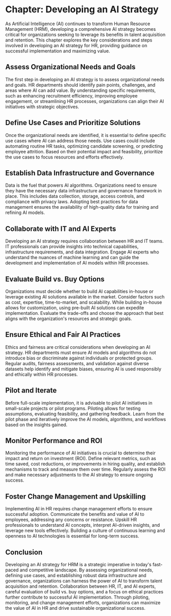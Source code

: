 Chapter: Developing an AI Strategy
==================================

As Artificial Intelligence (AI) continues to transform Human Resource Management (HRM), developing a comprehensive AI strategy becomes critical for organizations seeking to leverage its benefits in talent acquisition and retention. This chapter explores the key considerations and steps involved in developing an AI strategy for HR, providing guidance on successful implementation and maximizing value.

Assess Organizational Needs and Goals
-------------------------------------

The first step in developing an AI strategy is to assess organizational needs and goals. HR departments should identify pain points, challenges, and areas where AI can add value. By understanding specific requirements, such as enhancing recruitment efficiency, improving employee engagement, or streamlining HR processes, organizations can align their AI initiatives with strategic objectives.

Define Use Cases and Prioritize Solutions
-----------------------------------------

Once the organizational needs are identified, it is essential to define specific use cases where AI can address those needs. Use cases could include automating routine HR tasks, optimizing candidate screening, or predicting employee attrition. Based on their potential impact and feasibility, prioritize the use cases to focus resources and efforts effectively.

Establish Data Infrastructure and Governance
--------------------------------------------

Data is the fuel that powers AI algorithms. Organizations need to ensure they have the necessary data infrastructure and governance framework in place. This includes data collection, storage, access controls, and compliance with privacy laws. Adopting best practices for data management ensures the availability of high-quality data for training and refining AI models.

Collaborate with IT and AI Experts
----------------------------------

Developing an AI strategy requires collaboration between HR and IT teams. IT professionals can provide insights into technical capabilities, infrastructure requirements, and data integration. Engage AI experts who understand the nuances of machine learning and can guide the development and implementation of AI models within HR processes.

Evaluate Build vs. Buy Options
------------------------------

Organizations must decide whether to build AI capabilities in-house or leverage existing AI solutions available in the market. Consider factors such as cost, expertise, time-to-market, and scalability. While building in-house allows for customization, using pre-built AI solutions can expedite implementation. Evaluate the trade-offs and choose the approach that best aligns with the organization's resources and strategic goals.

Ensure Ethical and Fair AI Practices
------------------------------------

Ethics and fairness are critical considerations when developing an AI strategy. HR departments must ensure AI models and algorithms do not introduce bias or discriminate against individuals or protected groups. Regular audits, fairness assessments, and validation against diverse datasets help identify and mitigate biases, ensuring AI is used responsibly and ethically within HR processes.

Pilot and Iterate
-----------------

Before full-scale implementation, it is advisable to pilot AI initiatives in small-scale projects or pilot programs. Piloting allows for testing assumptions, evaluating feasibility, and gathering feedback. Learn from the pilot phase and iteratively improve the AI models, algorithms, and workflows based on the insights gained.

Monitor Performance and ROI
---------------------------

Monitoring the performance of AI initiatives is crucial to determine their impact and return on investment (ROI). Define relevant metrics, such as time saved, cost reductions, or improvements in hiring quality, and establish mechanisms to track and measure them over time. Regularly assess the ROI and make necessary adjustments to the AI strategy to ensure ongoing success.

Foster Change Management and Upskilling
---------------------------------------

Implementing AI in HR requires change management efforts to ensure successful adoption. Communicate the benefits and value of AI to employees, addressing any concerns or resistance. Upskill HR professionals to understand AI concepts, interpret AI-driven insights, and leverage new tools effectively. Building a culture of continuous learning and openness to AI technologies is essential for long-term success.

Conclusion
----------

Developing an AI strategy for HRM is a strategic imperative in today's fast-paced and competitive landscape. By assessing organizational needs, defining use cases, and establishing robust data infrastructure and governance, organizations can harness the power of AI to transform talent acquisition and retention. Collaboration between HR, IT, and AI experts, careful evaluation of build vs. buy options, and a focus on ethical practices further contribute to successful AI implementation. Through piloting, monitoring, and change management efforts, organizations can maximize the value of AI in HR and drive sustainable organizational success.
